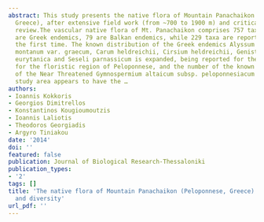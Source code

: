 ```yaml
---
abstract: This study presents the native flora of Mountain Panachaikon (N.W. Peloponnese,
  Greece), after extensive field work (from ~700 to 1900 m) and critical literature
  review.The vascular native flora of Mt. Panachaikon comprises 757 taxa, 95 of which
  are Greek endemics, 79 are Balkan endemics, while 229 taxa are reported here for
  the first time. The known distribution of the Greek endemics Alyssum montanum subsp.
  montanum var. graecum, Carum heldreichii, Cirsium heldreichii, Genista milii, Minuartia
  eurytanica and Seseli parnassicum is expanded, being reported for the first time
  for the floristic region of Peloponnese, and the number of the known populations
  of the Near Threatened Gymnospermium altaicum subsp. peloponnesiacum is increased.The
  study area appears to have the …
authors:
- Ioannis Kokkoris
- Georgios Dimitrellos
- Konstantinos Kougioumoutzis
- Ioannis Laliotis
- Theodoros Georgiadis
- Argyro Tiniakou
date: '2014'
doi: ''
featured: false
publication: Journal of Biological Research-Thessaloniki
publication_types:
- '2'
tags: []
title: 'The native flora of Mountain Panachaikon (Peloponnese, Greece): new records
  and diversity'
url_pdf: ''
---
```

